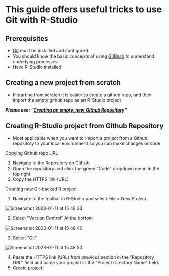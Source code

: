 # This guide offers useful tricks to use Git with R-Studio

## Prerequisites
* [Git](https://github.com/Exeter-Diabetes/All-Github-Guides/blob/main/GithubConfig.md) must be installed and configured
* You should know the basic concepts of using [GitBash](https://github.com/Exeter-Diabetes/All-Github-Guides/blob/main/WorkingGit.md) to understand underlying processes
* Have R-Studio installed

## Creating a new project from scratch
- If starting from scratch it is easier to create a github repo, and then import the empty github repo as an R-Studio project

***Please see: "[Creating an empty, new Github Repository](https://github.com/Exeter-Diabetes/All-Github-Guides/blob/main/Repositories.md#creating-an-empty-new-github-repository)"***


## Creating R-Studio project from Github Repository
* Most applicable when you want to import a project from a Github repository to your local environment so you can make changes or code

Copying Github repo URL
1. Navigate to the Repository on Github
2. Open the repository and click the green "Code" dropdown menu in the top right
3. Copy the HTTPS link (URL)

Creating new Git-backed R project
1. Navigate to the toolbar in R-Studio and select File > New Project

![Screenshot 2023-01-11 at 15 48 33](https://user-images.githubusercontent.com/85688580/211852432-ca2fdb6a-64a2-4146-bb36-d12e278fddf1.png)

2. Select "Version Control" At the bottom

![Screenshot 2023-01-11 at 15 48 40](https://user-images.githubusercontent.com/85688580/211852809-9b4c2527-ac56-420e-9638-71800ba26d8a.png)

3. Select "Git"

![Screenshot 2023-01-11 at 15 48 50](https://user-images.githubusercontent.com/85688580/211852913-4b0460e4-52f3-4107-a512-5a1fe1696dd7.png)

4. Paste the HTTPS link (URL) from previous section in the "Repository URL" field and name your project in the "Project Directory Name" field.
5. Create project!

